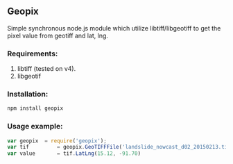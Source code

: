 ## Geopix
Simple synchronous node.js module which utilize libtiff/libgeotiff to get the pixel value from geotiff and lat, lng.

### Requirements:
1. libtiff (tested on v4).
2. libgeotif

### Installation:
```bash
npm install geopix
```

### Usage example:
```javascript
var geopix 	= require('geopix');
var tif			= geopix.GeoTIFFFile('landslide_nowcast_d02_20150213.tif')
var value		= tif.LatLng(15.12, -91.70)
 
```
